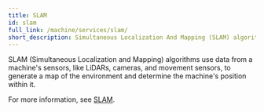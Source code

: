 ```yaml
---
title: SLAM
id: slam
full_link: /machine/services/slam/
short_description: Simultaneous Localization And Mapping (SLAM) algorithms use data from a machine's sensors to generate a map of the environment and determine the machine's position within it.
---
```


SLAM (Simultaneous Localization and Mapping) algorithms use data from a machine's sensors, like LiDARs, cameras, and movement sensors, to generate a map of the environment and determine the machine's position within it.

For more information, see [SLAM](/machine/services/slam/).
